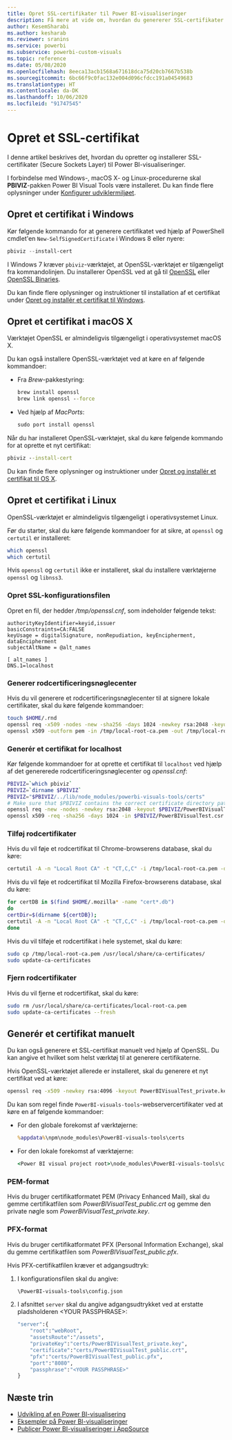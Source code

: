 ```yaml
---
title: Opret SSL-certifikater til Power BI-visualiseringer
description: Få mere at vide om, hvordan du genererer SSL-certifikater ved hjælp af Power BI Visual Tools i Windows, Mac eller Linux eller manuelt.
author: KesemSharabi
ms.author: kesharab
ms.reviewer: sranins
ms.service: powerbi
ms.subservice: powerbi-custom-visuals
ms.topic: reference
ms.date: 05/08/2020
ms.openlocfilehash: 8eeca13acb1568a671618dca75d20cb7667b538b
ms.sourcegitcommit: 6bc66f9c0fac132e004d096cfdcc191a04549683
ms.translationtype: HT
ms.contentlocale: da-DK
ms.lasthandoff: 10/06/2020
ms.locfileid: "91747545"
---
```

# <a name="create-an-ssl-certificate"></a>Opret et SSL-certifikat

I denne artikel beskrives det, hvordan du opretter og installerer SSL-certifikater (Secure Sockets Layer) til Power BI-visualiseringer.

I forbindelse med Windows-, macOS X- og Linux-procedurerne skal **PBIVIZ**-pakken Power BI Visual Tools være installeret. Du kan finde flere oplysninger under [Konfigurer udviklermiljøet](./custom-visual-develop-tutorial.md#setting-up-the-developer-environment). 

## <a name="create-a-certificate-on-windows"></a>Opret et certifikat i Windows

Kør følgende kommando for at generere certifikatet ved hjælp af PowerShell cmdlet'en `New-SelfSignedCertificate` i Windows 8 eller nyere:

```powershell
pbiviz --install-cert
```

I Windows 7 kræver `pbiviz`-værktøjet, at OpenSSL-værktøjet er tilgængeligt fra kommandolinjen. Du installerer OpenSSL ved at gå til [OpenSSL](https://www.openssl.org) eller [OpenSSL Binaries](https://wiki.openssl.org/index.php/Binaries).

Du kan finde flere oplysninger og instruktioner til installation af et certifikat under [Opret og installér et certifikat til Windows](./custom-visual-develop-tutorial.md#windows).

## <a name="create-a-certificate-on-macos-x"></a>Opret et certifikat i macOS X

Værktøjet OpenSSL er almindeligvis tilgængeligt i operativsystemet macOS X.

Du kan også installere OpenSSL-værktøjet ved at køre en af følgende kommandoer:

- Fra *Brew*-pakkestyring:
  
  ```cmd
  brew install openssl
  brew link openssl --force
  ```

- Ved hjælp af *MacPorts*:
  
  ```cmd
  sudo port install openssl
  ```

Når du har installeret OpenSSL-værktøjet, skal du køre følgende kommando for at oprette et nyt certifikat:

```cmd
pbiviz --install-cert
```

Du kan finde flere oplysninger og instruktioner under [Opret og installér et certifikat til OS X](./custom-visual-develop-tutorial.md#osx).

## <a name="create-a-certificate-on-linux"></a>Opret et certifikat i Linux

OpenSSL-værktøjet er almindeligvis tilgængeligt i operativsystemet Linux.

Før du starter, skal du køre følgende kommandoer for at sikre, at `openssl` og `certutil` er installeret:

```sh
which openssl
which certutil
```

Hvis `openssl` og `certutil` ikke er installeret, skal du installere værktøjerne `openssl` og `libnss3`.

### <a name="create-the-ssl-configuration-file"></a>Opret SSL-konfigurationsfilen

Opret en fil, der hedder */tmp/openssl.cnf*, som indeholder følgende tekst:

```
authorityKeyIdentifier=keyid,issuer
basicConstraints=CA:FALSE
keyUsage = digitalSignature, nonRepudiation, keyEncipherment, dataEncipherment
subjectAltName = @alt_names

[ alt_names ]
DNS.1=localhost
```

### <a name="generate-root-certificate-authority"></a>Generer rodcertificeringsnøglecenter

Hvis du vil generere et rodcertificeringsnøglecenter til at signere lokale certifikater, skal du køre følgende kommandoer:

```sh
touch $HOME/.rnd
openssl req -x509 -nodes -new -sha256 -days 1024 -newkey rsa:2048 -keyout /tmp/local-root-ca.key -out /tmp/local-root-ca.pem -subj "/C=US/CN=Local Root CA/O=Local Root CA"
openssl x509 -outform pem -in /tmp/local-root-ca.pem -out /tmp/local-root-ca.crt
```

### <a name="generate-a-certificate-for-localhost"></a>Generér et certifikat for localhost 

Kør følgende kommandoer for at oprette et certifikat til `localhost` ved hjælp af det genererede rodcertificeringsnøglecenter og *openssl.cnf*:

```sh
PBIVIZ=`which pbiviz`
PBIVIZ=`dirname $PBIVIZ`
PBIVIZ="$PBIVIZ/../lib/node_modules/powerbi-visuals-tools/certs"
# Make sure that $PBIVIZ contains the correct certificate directory path. ls $PBIVIZ should list 'blank' file.
openssl req -new -nodes -newkey rsa:2048 -keyout $PBIVIZ/PowerBIVisualTest_private.key -out $PBIVIZ/PowerBIVisualTest.csr -subj "/C=US/O=PowerBI Visuals/CN=localhost"
openssl x509 -req -sha256 -days 1024 -in $PBIVIZ/PowerBIVisualTest.csr -CA /tmp/local-root-ca.pem -CAkey /tmp/local-root-ca.key -CAcreateserial -extfile /tmp/openssl.cnf -out $PBIVIZ/PowerBIVisualTest_public.crt
```

### <a name="add-root-certificates"></a>Tilføj rodcertifikater

Hvis du vil føje et rodcertifikat til Chrome-browserens database, skal du køre:

```sh
certutil -A -n "Local Root CA" -t "CT,C,C" -i /tmp/local-root-ca.pem -d sql:$HOME/.pki/nssdb
```

Hvis du vil føje et rodcertifikat til Mozilla Firefox-browserens database, skal du køre:

```sh
for certDB in $(find $HOME/.mozilla* -name "cert*.db")
do
certDir=$(dirname ${certDB});
certutil -A -n "Local Root CA" -t "CT,C,C" -i /tmp/local-root-ca.pem -d sql:${certDir}
done
```

Hvis du vil tilføje et rodcertifikat i hele systemet, skal du køre:

```sh
sudo cp /tmp/local-root-ca.pem /usr/local/share/ca-certificates/
sudo update-ca-certificates
```

### <a name="remove-root-certificates"></a>Fjern rodcertifikater

Hvis du vil fjerne et rodcertifikat, skal du køre:

```sh
sudo rm /usr/local/share/ca-certificates/local-root-ca.pem
sudo update-ca-certificates --fresh
```

## <a name="generate-a-certificate-manually"></a>Generér et certifikat manuelt

Du kan også generere et SSL-certifikat manuelt ved hjælp af OpenSSL. Du kan angive et hvilket som helst værktøj til at generere certifikaterne.

Hvis OpenSSL-værktøjet allerede er installeret, skal du generere et nyt certifikat ved at køre:

```cmd
openssl req -x509 -newkey rsa:4096 -keyout PowerBIVisualTest_private.key -out PowerBIVisualTest_public.crt -days 365
```

Du kan som regel finde `PowerBI-visuals-tools`-webservercertifikater ved at køre en af følgende kommandoer:

- For den globale forekomst af værktøjerne:
  
  ```cmd
  %appdata%\npm\node_modules\PowerBI-visuals-tools\certs
  ```

- For den lokale forekomst af værktøjerne:
  
  ```cmd
  <Power BI visual project root>\node_modules\PowerBI-visuals-tools\certs
  ```

### <a name="pem-format"></a>PEM-format

Hvis du bruger certifikatformatet PEM (Privacy Enhanced Mail), skal du gemme certifikatfilen som *PowerBIVisualTest_public.crt* og gemme den private nøgle som *PowerBIVisualTest_private.key*.

### <a name="pfx-format"></a>PFX-format

Hvis du bruger certifikatformatet PFX (Personal Information Exchange), skal du gemme certifikatfilen som *PowerBIVisualTest_public.pfx*.

Hvis PFX-certifikatfilen kræver et adgangsudtryk:

1. I konfigurationsfilen skal du angive:
   
   ```cmd
   \PowerBI-visuals-tools\config.json
   ```
   
1. I afsnittet `server` skal du angive adgangsudtrykket ved at erstatte pladsholderen \<YOUR PASSPHRASE>:

    ```cmd
    "server":{
        "root":"webRoot",
        "assetsRoute":"/assets",
        "privateKey":"certs/PowerBIVisualTest_private.key",
        "certificate":"certs/PowerBIVisualTest_public.crt",
        "pfx":"certs/PowerBIVisualTest_public.pfx",
        "port":"8080",
        "passphrase":"<YOUR PASSPHRASE>"
    }
    ```

## <a name="next-steps"></a>Næste trin
- [Udvikling af en Power BI-visualisering](custom-visual-develop-tutorial.md)
- [Eksempler på Power BI-visualiseringer](samples.md)
- [Publicer Power BI-visualiseringer i AppSource](office-store.md)